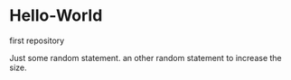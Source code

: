 # Hello-World
first repository


Just some random statement.
an other random statement to increase the size.
